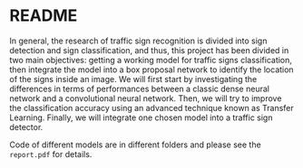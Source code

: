 # README

In general, the research of traffic sign recognition is divided into sign detection and sign classification, and thus, this project has been divided in two main objectives: getting a working model for traffic signs classification, then integrate the model into a box proposal network to identify the location of the signs inside an image.
We will first start by investigating the differences in terms of performances between a classic dense neural network and a convolutional neural network. Then, we will try to improve the classification accuracy using an advanced technique known as Transfer Learning. Finally, we will integrate one chosen model into a traffic sign detector.

Code of different models are in different folders and please see the `report.pdf` for details.


